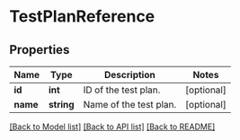 # TestPlanReference

## Properties
Name | Type | Description | Notes
------------ | ------------- | ------------- | -------------
**id** | **int** | ID of the test plan. | [optional] 
**name** | **string** | Name of the test plan. | [optional] 

[[Back to Model list]](../README.md#documentation-for-models) [[Back to API list]](../README.md#documentation-for-api-endpoints) [[Back to README]](../README.md)


